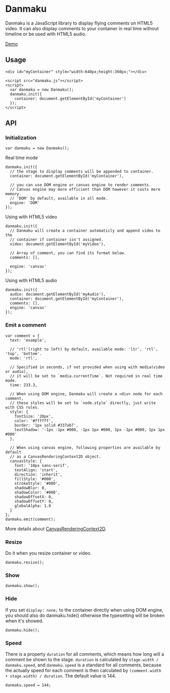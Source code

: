 ﻿Danmaku
======

Danmaku is a JavaScript library to display flying comments on HTML5 video. It can also display comments to your container in real time without timeline or be used with HTML5 audio.

[Demo](http://danmaku.woozy.im/)

## Usage
	<div id="myContainer" style="width:640px;height:360px;"></div>

	<script src="danmaku.js"></script>
	<script>
	  var danmaku = new Danmaku();
	  danmaku.init({
	  	container: document.getElementById('myContainer')
	  });
	</script>


## API

### Initialization
	var danmaku = new Danmaku();

Real time mode

	danmaku.init({
	  // the stage to display comments will be appended to container.
	  container: document.getElementById('myContainer'),

	  // you can use DOM engine or canvas engine to render comments.
	  // Canvas engine may more efficient than DOM however it costs more memory.
	  // 'DOM' by default, available in all mode. 
	  engine: 'DOM'
	});

Using with HTML5 video

	danmaku.init({
	  // Danmaku will create a container automaticly and append video to the 
	  // container if container isn't assigned.
	  video: document.getElementById('myVideo'),

	  // Array of comment, you can find its format below.
	  comments: [],

	  engine: 'canvas'
	});

Using with HTML5 audio

	danmaku.init({
	  audio: document.getElementById('myAudio'),
	  container: document.getElementById('myContainer'),
	  comments: [],
	  engine: 'canvas'
	});

### Emit a comment
	var comment = {
	  text: 'example',

	  // 'rtl'(right to left) by default, available mode: 'ltr', 'rtl', 'top', 'bottom'.
	  mode: 'rtl',

	  // Specified in seconds, if not provided when using with media(video or audio),
	  // it will be set to `media.currentTime`. Not required in real time mode.
	  time: 233.3,

	  // When using DOM engine, Danmaku will create a <div> node for each comment,
	  // these styles will be set to `node.style` directly, just write with CSS rules.
	  style: {
	    fontSize: '20px',
	    color: '#ffffff',
	    border: '1px solid #337ab7',
	    textShadow: '-1px -1px #000, -1px 1px #000, 1px -1px #000, 1px 1px #000'
	  },

	  // When using canvas engine, following properties are available by default
	  // as a CanvasRenderingContext2D object.
	  canvasStyle: {
	    font: '10px sans-serif',
	    textAlign: 'start',
	    direction: 'inherit',
	    fillStyle: '#000',
	    strokeStyle: '#000',
	    shadowBlur: 0,
	    shadowColor: '#000',
	    shadowOffsetX: 0,
	    shadowOffsetY: 0,
	    globalAlpha: 1.0
	  }
	};
	danmaku.emit(comment);

More details about [CanvasRenderingContext2D](https://developer.mozilla.org/en-US/docs/Web/API/CanvasRenderingContext2D).

### Resize
Do it when you resize container or video.

	danmaku.resize();

### Show
	danmaku.show();

### Hide
If you set `display: none;` to the container directly when using DOM engine, you should also do danmaku.hide() otherwise the typesetting will be broken when it's showed.

	danmaku.hide();

### Speed
There is a property `duration` for all comments, which means how long will a comment be shown to the stage. `duration` is calculated by `stage.width / danmaku.speed`, and `danmaku.speed` is a standard for all comments, because the actually speed for each comment is then calculated by `(comment.width + stage.width) / duration`. The default value is 144.

	danmaku.speed = 144;

